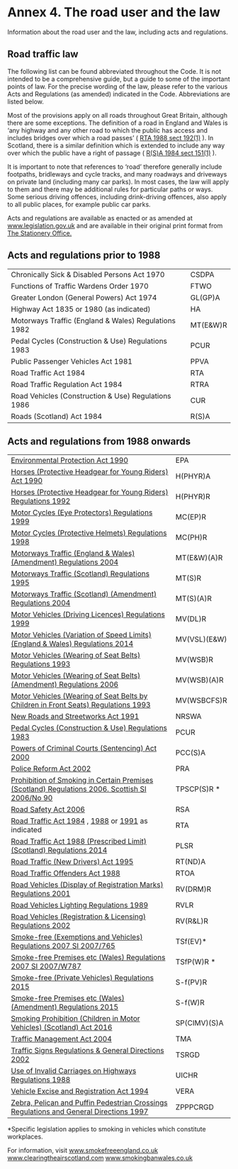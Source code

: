 <h1>Annex 4. The road user and the law</h1>
<p>Information about the road user and the law, including acts and regulations.</p>
<h2>Road traffic law</h2>
<p>The following list can be found abbreviated throughout the Code. It is not intended to be a comprehensive guide, but a guide to some of the important points of law. For the precise wording of the law, please refer to the various Acts and Regulations (as amended) indicated in the Code. Abbreviations are listed below.</p>
<p>Most of the provisions apply on all roads throughout Great Britain, although there are some exceptions. The definition of a road in England and Wales is ‘any highway and any other road to which the public has access and includes bridges over which a road passes’ ( <a href='http://www.legislation.gov.uk/ukpga/1988/52/section/192/enacted'>RTA 1988 sect 192(1)</a> ). In Scotland, there is a similar definition which is extended to include any way over which the public have a right of passage ( <a href='http://www.legislation.gov.uk/ukpga/1984/54/section/151'>R(S)A 1984 sect 151(1)</a> ).</p>
<p>It is important to note that references to ‘road’ therefore generally include footpaths, bridleways and cycle tracks, and many roadways and driveways on private land (including many car parks). In most cases, the law will apply to them and there may be additional rules for particular paths or ways. Some serious driving offences, including drink-driving offences, also apply to all public places, for example public car parks.</p>
<p>Acts and regulations are available as enacted or as amended at <a href='http://www.legislation.gov.uk'>www.legislation.gov.uk</a> and are available in their original print format from <a href='http://www.tsoshop.co.uk/bookstore.asp?FO=1160005'>The Stationery Office.</a></p>
<h2>Acts and regulations prior to 1988</h2>
<table><tbody><tr><td>Chronically Sick & Disabled Persons Act 1970</td>
<td>CSDPA</td>
</tr>
<tr><td>Functions of Traffic Wardens Order 1970</td>
<td>FTWO</td>
</tr>
<tr><td>Greater London (General Powers) Act 1974</td>
<td>GL(GP)A</td>
</tr>
<tr><td>Highway Act 1835 or 1980 (as indicated)</td>
<td>HA</td>
</tr>
<tr><td>Motorways Traffic (England & Wales) Regulations 1982</td>
<td>MT(E&W)R</td>
</tr>
<tr><td>Pedal Cycles (Construction & Use) Regulations 1983</td>
<td>PCUR</td>
</tr>
<tr><td>Public Passenger Vehicles Act 1981</td>
<td>PPVA</td>
</tr>
<tr><td>Road Traffic Act 1984</td>
<td>RTA</td>
</tr>
<tr><td>Road Traffic Regulation Act 1984</td>
<td>RTRA</td>
</tr>
<tr><td>Road Vehicles (Construction & Use) Regulations 1986</td>
<td>CUR</td>
</tr>
<tr><td>Roads (Scotland) Act 1984</td>
<td>R(S)A</td>
</tr>
</tbody>
</table>
<h2>Acts and regulations from 1988 onwards</h2>
<table><tbody><tr><td><a href='http://www.legislation.gov.uk/ukpga/1990/43/contents'>Environmental Protection Act 1990</a></td>
<td>EPA</td>
</tr>
<tr><td><a href='http://www.legislation.gov.uk/ukpga/1990/25/contents'>Horses (Protective Headgear for Young Riders) Act 1990</a></td>
<td>H(PHYR)A</td>
</tr>
<tr><td><a href='http://www.legislation.gov.uk/uksi/1992/1201/contents/made'>Horses (Protective Headgear for Young Riders) Regulations 1992</a></td>
<td>H(PHYR)R</td>
</tr>
<tr><td><a href='http://www.legislation.gov.uk/uksi/1999/535/contents/made'>Motor Cycles (Eye Protectors) Regulations 1999</a></td>
<td>MC(EP)R</td>
</tr>
<tr><td><a href='http://www.legislation.gov.uk/uksi/1998/1807/contents/made'>Motor Cycles (Protective Helmets) Regulations 1998</a></td>
<td>MC(PH)R</td>
</tr>
<tr><td><a href='http://www.legislation.gov.uk/uksi/2004/3258/contents/made'>Motorways Traffic (England & Wales) (Amendment) Regulations 2004</a></td>
<td>MT(E&W)(A)R</td>
</tr>
<tr><td><a href='http://www.legislation.gov.uk/uksi/1995/2507/contents/made'>Motorways Traffic (Scotland) Regulations 1995</a></td>
<td>MT(S)R</td>
</tr>
<tr><td><a href='http://www.legislation.gov.uk/ssi/2004/53/contents/made'>Motorways Traffic (Scotland) (Amendment) Regulations 2004</a></td>
<td>MT(S)(A)R</td>
</tr>
<tr><td><a href='http://www.legislation.gov.uk/uksi/1999/2864/contents/made'>Motor Vehicles (Driving Licences) Regulations 1999</a></td>
<td>MV(DL)R</td>
</tr>
<tr><td><a href='http://www.legislation.gov.uk/uksi/2014/3552/contents/made'>Motor Vehicles (Variation of Speed Limits) (England & Wales) Regulations 2014</a></td>
<td>MV(VSL)(E&W)</td>
</tr>
<tr><td><a href='http://www.legislation.gov.uk/uksi/1993/176/contents/made'>Motor Vehicles (Wearing of Seat Belts) Regulations 1993</a></td>
<td>MV(WSB)R</td>
</tr>
<tr><td><a href='http://www.legislation.gov.uk/uksi/2006/1892/contents/made'>Motor Vehicles (Wearing of Seat Belts) (Amendment) Regulations 2006</a></td>
<td>MV(WSB)(A)R</td>
</tr>
<tr><td><a href='http://www.legislation.gov.uk/uksi/1993/31/contents/made'>Motor Vehicles (Wearing of Seat Belts by Children in Front Seats) Regulations 1993</a></td>
<td>MV(WSBCFS)R</td>
</tr>
<tr><td><a href='http://www.legislation.gov.uk/ukpga/1991/22/contents/made'>New Roads and Streetworks Act 1991</a></td>
<td>NRSWA</td>
</tr>
<tr><td><a href='http://www.legislation.gov.uk/uksi/1983/1176/made'>Pedal Cycles (Construction & Use) Regulations 1983</a></td>
<td>PCUR</td>
</tr>
<tr><td><a href='http://www.legislation.gov.uk/ukpga/2000/6/contents/made'>Powers of Criminal Courts (Sentencing) Act 2000</a></td>
<td>PCC(S)A</td>
</tr>
<tr><td><a href='http://www.legislation.gov.uk/ukpga/2002/30/contents'>Police Reform Act 2002</a></td>
<td>PRA</td>
</tr>
<tr><td><a href='http://www.legislation.gov.uk/ssi/2006/90/contents/made'>Prohibition of Smoking in Certain Premises (Scotland) Regulations 2006. Scottish SI 2006/No 90</a></td>
<td>TPSCP(S)R *</td>
</tr>
<tr><td><a href='http://www.legislation.gov.uk/ukpga/2006/49/contents'>Road Safety Act 2006</a></td>
<td>RSA</td>
</tr>
<tr><td><a href='http://www.legislation.gov.uk/ukpga/1984/27/contents'>Road Traffic Act 1984</a> , <a href='http://www.legislation.gov.uk/ukpga/1988/52/contents/enacted'>1988</a> or <a href='http://www.legislation.gov.uk/ukpga/1991/40/contents'>1991</a> as indicated</td>
<td>RTA</td>
</tr>
<tr><td><a href='http://www.legislation.gov.uk/sdsi/2014/9780111024478'>Road Traffic Act 1988 (Prescribed Limit)(Scotland) Regulations 2014</a></td>
<td>PLSR</td>
</tr>
<tr><td><a href='http://www.legislation.gov.uk/ukpga/1995/13/contents'>Road Traffic (New Drivers) Act 1995</a></td>
<td>RT(ND)A</td>
</tr>
<tr><td><a href='http://www.legislation.gov.uk/ukpga/1988/53/contents'>Road Traffic Offenders Act 1988</a></td>
<td>RTOA</td>
</tr>
<tr><td><a href='http://www.legislation.gov.uk/uksi/2001/561/contents/made'>Road Vehicles (Display of Registration Marks) Regulations 2001</a></td>
<td>RV(DRM)R</td>
</tr>
<tr><td><a href='http://www.legislation.gov.uk/uksi/1989/1796/contents/made'>Road Vehicles Lighting Regulations 1989</a></td>
<td>RVLR</td>
</tr>
<tr><td><a href='http://www.legislation.gov.uk/uksi/2002/2742/contents/made'>Road Vehicles (Registration & Licensing) Regulations 2002</a></td>
<td>RV(R&L)R</td>
</tr>
<tr><td><a href='http://www.legislation.gov.uk/uksi/2007/765/contents/made'>Smoke-free (Exemptions and Vehicles) Regulations 2007 SI 2007/765</a></td>
<td>TSf(EV)*</td>
</tr>
<tr><td><a href='http://www.legislation.gov.uk/wsi/2007/787/contents/made'>Smoke-free Premises etc (Wales) Regulations 2007 SI 2007/W787</a></td>
<td>TSfP(W)R *</td>
</tr>
<tr><td><a href='http://www.legislation.gov.uk/ukdsi/2015/9780111126004/contents'>Smoke-free (Private Vehicles) Regulations 2015</a></td>
<td>S-f(PV)R</td>
</tr>
<tr><td><a href='http://www.legislation.gov.uk/wsi/2015/1363/made'>Smoke-free Premises etc (Wales) (Amendment) Regulations 2015</a></td>
<td>S-f(W)R</td>
</tr>
<tr><td><a href='http://www.legislation.gov.uk/asp/2016/3/contents'>Smoking Prohibition (Children in Motor Vehicles) (Scotland) Act 2016</a></td>
<td>SP(CIMV)(S)A</td>
</tr>
<tr><td><a href='http://www.legislation.gov.uk/ukpga/2004/18/contents'>Traffic Management Act 2004</a></td>
<td>TMA</td>
</tr>
<tr><td><a href='http://www.legislation.gov.uk/uksi/2002/3113/contents/made'>Traffic Signs Regulations & General Directions 2002</a></td>
<td>TSRGD</td>
</tr>
<tr><td><a href='http://www.legislation.gov.uk/uksi/1988/2268/contents/made'>Use of Invalid Carriages on Highways Regulations 1988</a></td>
<td>UICHR</td>
</tr>
<tr><td><a href='http://www.legislation.gov.uk/ukpga/1994/22/contents'>Vehicle Excise and Registration Act 1994</a></td>
<td>VERA</td>
</tr>
<tr><td><a href='http://www.legislation.gov.uk/uksi/1997/2400/contents/made'>Zebra, Pelican and Puffin Pedestrian Crossings Regulations and General Directions 1997</a></td>
<td>ZPPPCRGD</td>
</tr>
</tbody>
</table>
<p>*Specific legislation applies to smoking in vehicles which constitute workplaces.</p>
<p>For information, visit <a href='http://www.smokefreeengland.co.uk'>www.smokefreeengland.co.uk</a> <a href='http://www.clearingtheairscotland.com'>www.clearingtheairscotland.com</a> <a href='http://www.smokingbanwales.co.uk'>www.smokingbanwales.co.uk</a></p>


